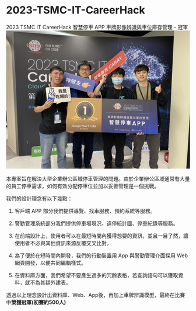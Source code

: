 # 2023-TSMC-IT-CareerHack
2023 TSMC IT CareerHack  智慧停車 APP 車牌影像辨識與車位庫存管理 - 冠軍
![image](image.JPG)

本專案旨在解決大型企業辦公區域停車管理的問題。由於企業辦公區域通常有大量的員工停車需求，如何有效分配停車位並加以妥善管理是一個挑戰。

我們的設計理念有以下幾點：

1. 客戶端 APP 部分我們提供導覽、找車服務、預約系統等服務。

2. 警勤管理系統部分我們提供停車場現況、違停統計圖、停車紀錄等服務。

3. 在前端設計上，使用者可以在最短時間內獲得想要的資訊，並且一目了然，讓使用者不必與其他資訊來源反覆交叉比對。

4.  為了便於在短時間內開發，我們的行動裝置用 App 與警勤管理介面採用 Web 網頁開發，以便共同編輯樣式。

5. 在資料庫方面，我們希望不要產生過多的冗餘表格，若查詢語句可以獲取資料，就不為其額外建表。


透過以上理念設計出資料庫、Web、App後，再加上車牌辨識模型，最終在比賽中**榮獲冠軍(初賽約500人)**
